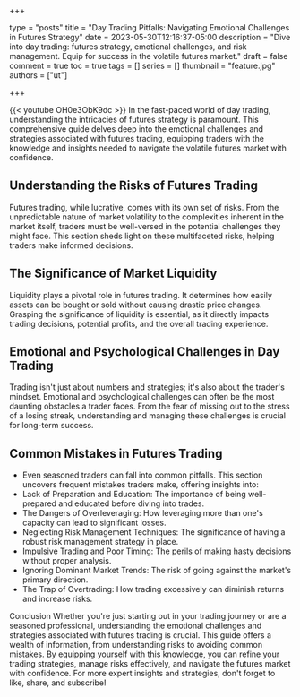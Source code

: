 +++

type = "posts"
title = "Day Trading Pitfalls: Navigating Emotional Challenges in Futures Strategy"
date =  2023-05-30T12:16:37-05:00
description = "Dive into day trading: futures strategy, emotional challenges, and risk management. Equip for success in the volatile futures market."
draft = false
comment = true
toc = true
tags = []
series = []
thumbnail = "feature.jpg"
authors = ["ut"]

+++

{{< youtube OH0e3ObK9dc >}}
In the fast-paced world of day trading, understanding the intricacies of futures strategy is paramount. This comprehensive guide delves deep into the emotional challenges and strategies associated with futures trading, equipping traders with the knowledge and insights needed to navigate the volatile futures market with confidence.

## Understanding the Risks of Futures Trading
Futures trading, while lucrative, comes with its own set of risks. From the unpredictable nature of market volatility to the complexities inherent in the market itself, traders must be well-versed in the potential challenges they might face. This section sheds light on these multifaceted risks, helping traders make informed decisions.

## The Significance of Market Liquidity
Liquidity plays a pivotal role in futures trading. It determines how easily assets can be bought or sold without causing drastic price changes. Grasping the significance of liquidity is essential, as it directly impacts trading decisions, potential profits, and the overall trading experience.

## Emotional and Psychological Challenges in Day Trading
Trading isn't just about numbers and strategies; it's also about the trader's mindset. Emotional and psychological challenges can often be the most daunting obstacles a trader faces. From the fear of missing out to the stress of a losing streak, understanding and managing these challenges is crucial for long-term success.

## Common Mistakes in Futures Trading
 - Even seasoned traders can fall into common pitfalls. This section uncovers frequent mistakes traders make, offering insights into:
 - Lack of Preparation and Education: The importance of being well-prepared and educated before diving into trades.
 - The Dangers of Overleveraging: How leveraging more than one's capacity can lead to significant losses.
 - Neglecting Risk Management Techniques: The significance of having a robust risk management strategy in place.
 - Impulsive Trading and Poor Timing: The perils of making hasty decisions without proper analysis.
 - Ignoring Dominant Market Trends: The risk of going against the market's primary direction.
 - The Trap of Overtrading: How trading excessively can diminish returns and increase risks.

<!-- {{< youtubepl PL9uZis3GV47yLhTR0U2XddTyxKMiNYbWL >}} -->

Conclusion
Whether you're just starting out in your trading journey or are a seasoned professional, understanding the emotional challenges and strategies associated with futures trading is crucial. This guide offers a wealth of information, from understanding risks to avoiding common mistakes. By equipping yourself with this knowledge, you can refine your trading strategies, manage risks effectively, and navigate the futures market with confidence. For more expert insights and strategies, don't forget to like, share, and subscribe!

